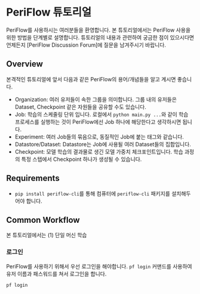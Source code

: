 # PeriFlow 튜토리얼

PeriFlow를 사용하시는 여러분들을 환영합니다. 본 튜토리얼에서는 PeriFlow 사용을 위한 방법을 단계별로 설명합니다. 튜토리얼의 내용과 관련하여 궁금한 점이 있으시다면 언제든지 [PeriFlow Discussion Forum]에 질문을 남겨주시기 바랍니다.

## Overview

본격적인 튜토리얼에 앞서 다음과 같은 PeriFlow의 용어/개념들을 알고 계시면 좋습니다.

- Organization: 여러 유저들이 속한 그룹을 의미합니다. 그룹 내의 유저들은 Dataset, Checkpoint 같은 자원들을 공유할 수도 있습니다.
- Job: 학습의 스케줄링 단위 입니다. 로컬에서 `python main.py ...`와 같이 학습 프로세스를 실행하는 것이 PeriFlow에선 Job 하나에 해당한다고 생각하시면 됩니다.
- Experiment: 여러 Job들의 묶음으로, 동질적인 Job에 붙는 태그와 같습니다.
- Datastore/Dataset: Datastore는 Job에 사용될 여러 Dataset들의 집합입니다.
- Checkpoint: 모델 학습의 결과물로 생긴 모델 가중치 체크포인트입니다. 학습 과정의 특정 스텝에서 Checkpoint 하나가 생성될 수 있습니다.

## Requirements

- `pip install periflow-cli`를 통해 컴퓨터에 `periflow-cli` 패키지를 설치해두어야 합니다.

## Common Workflow

본 튜토리얼에서는 (1) 단일 머신 학습

### 로그인

PeriFlow를 사용하기 위해서 우선 로그인을 해야합니다. `pf login` 커맨드를 사용하여 유저 이름과 패스워드를 쳐서 로그인을 합니다.

```sh
pf login
```
